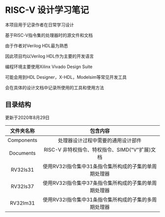 # RISC-V 设计学习笔记

本项目用于记录作者在日常学习设计

基于RISC-V指令集的处理器时的源文件和文档

由于作者对Verilog HDL最为熟悉

因此项目均以Verilog HDL作为主要的开发语言

编程环境主要使用Xilinx Vivado Design Suite

可能会用到HDL Designer，X-HDL，Modelsim等常见开发工具

会在具体的设计文档中记录所使用的工具和使用方法

## 目录结构

更新于2020年8月29日

| 文件夹名称 |                       包含内容                        |
|:----------:|:-----------------------------------------------------:|
| Components |          处理器设计过程中需要的通用设计部件           |
| Documents  |    RISC-V 非特权指令、特权指令、SIMD("V"扩展)文档     |
|  RV32Is31  | 使用RV32I指令集中31条指令集所构成的子集的单周期处理器 |
|  RV32Is37  | 使用RV32I指令集中37条指令集所构成的子集的单周期处理器 |
|  RV32Im31  | 使用RV32I指令集中31条指令集所构成的子集的多周期处理器 |
